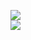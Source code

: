 [![](https://img.shields.io/badge/Made%20With-Github%20Spray-lightgrey.svg?style=for-the-badge&logo=github)](https://github.com/Annihil/github-spray#6752)  
[![](https://i.imgur.com/2DrTn0Z.gif)](https://github.com/Annihil/github-spray)